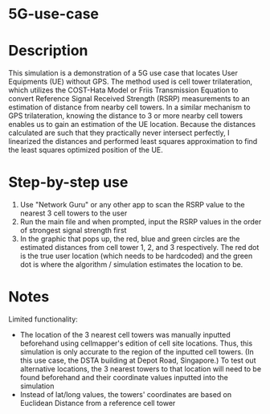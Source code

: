 # 5G-use-case

# Description
This simulation is a demonstration of a 5G use case that locates User Equipments (UE) without GPS. The method used is cell tower trilateration,  which utilizes the COST-Hata Model or Friis Transmission Equation to convert Reference Signal Received Strength (RSRP) measurements to an estimation of distance from nearby cell towers. In a similar mechanism to GPS trilateration, knowing the distance to 3 or more nearby cell towers enables us to gain an estimation of the UE location. Because the distances calculated are such that they practically never intersect perfectly, I linearized the distances and performed least squares approximation to find the least squares optimized position of the UE.

# Step-by-step use
1. Use "Network Guru" or any other app to scan the RSRP value to the nearest 3 cell towers to the user
2. Run the main file and when prompted, input the RSRP values in the order of strongest signal strength first
3. In the graphic that pops up, the red, blue and green circles are the estimated distances from cell tower 1, 2, and 3 respectively. The red dot is the true user location (which needs to be hardcoded) and the green dot is where the algorithm / simulation estimates the location to be.

# Notes
Limited functionality: 
- The location of the 3 nearest cell towers was manually inputted beforehand using cellmapper's edition of cell site locations. Thus, this simulation is only accurate to the region of the inputted cell towers. (In this use case, the DSTA building at Depot Road, Singapore.) To test out alternative locations, the 3 nearest towers to that location will need to be found beforehand and their coordinate values inputted into the simulation
- Instead of lat/long values, the towers' coordinates are based on Euclidean Distance from a reference cell tower
